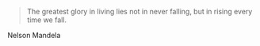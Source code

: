 

> The greatest glory in living lies not in never falling, but in rising every time we fall.

Nelson Mandela